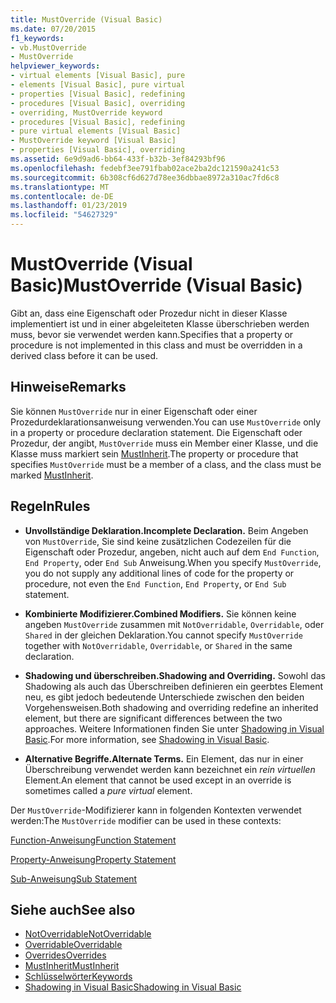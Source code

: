 ```yaml
---
title: MustOverride (Visual Basic)
ms.date: 07/20/2015
f1_keywords:
- vb.MustOverride
- MustOverride
helpviewer_keywords:
- virtual elements [Visual Basic], pure
- elements [Visual Basic], pure virtual
- properties [Visual Basic], redefining
- procedures [Visual Basic], overriding
- overriding, MustOverride keyword
- procedures [Visual Basic], redefining
- pure virtual elements [Visual Basic]
- MustOverride keyword [Visual Basic]
- properties [Visual Basic], overriding
ms.assetid: 6e9d9ad6-bb64-433f-b32b-3ef84293bf96
ms.openlocfilehash: fedebf3ee791fbab02ace2ba2dc121590a241c53
ms.sourcegitcommit: 6b308cf6d627d78ee36dbbae8972a310ac7fd6c8
ms.translationtype: MT
ms.contentlocale: de-DE
ms.lasthandoff: 01/23/2019
ms.locfileid: "54627329"
---
```

# <a name="mustoverride-visual-basic"></a><span data-ttu-id="782cf-102">MustOverride (Visual Basic)</span><span class="sxs-lookup"><span data-stu-id="782cf-102">MustOverride (Visual Basic)</span></span>
<span data-ttu-id="782cf-103">Gibt an, dass eine Eigenschaft oder Prozedur nicht in dieser Klasse implementiert ist und in einer abgeleiteten Klasse überschrieben werden muss, bevor sie verwendet werden kann.</span><span class="sxs-lookup"><span data-stu-id="782cf-103">Specifies that a property or procedure is not implemented in this class and must be overridden in a derived class before it can be used.</span></span>  
  
## <a name="remarks"></a><span data-ttu-id="782cf-104">Hinweise</span><span class="sxs-lookup"><span data-stu-id="782cf-104">Remarks</span></span>  
 <span data-ttu-id="782cf-105">Sie können `MustOverride` nur in einer Eigenschaft oder einer Prozedurdeklarationsanweisung verwenden.</span><span class="sxs-lookup"><span data-stu-id="782cf-105">You can use `MustOverride` only in a property or procedure declaration statement.</span></span> <span data-ttu-id="782cf-106">Die Eigenschaft oder Prozedur, der angibt, `MustOverride` muss ein Member einer Klasse, und die Klasse muss markiert sein [MustInherit](../../../visual-basic/language-reference/modifiers/mustinherit.md).</span><span class="sxs-lookup"><span data-stu-id="782cf-106">The property or procedure that specifies `MustOverride` must be a member of a class, and the class must be marked [MustInherit](../../../visual-basic/language-reference/modifiers/mustinherit.md).</span></span>  
  
## <a name="rules"></a><span data-ttu-id="782cf-107">Regeln</span><span class="sxs-lookup"><span data-stu-id="782cf-107">Rules</span></span>  
  
-   <span data-ttu-id="782cf-108">**Unvollständige Deklaration.**</span><span class="sxs-lookup"><span data-stu-id="782cf-108">**Incomplete Declaration.**</span></span> <span data-ttu-id="782cf-109">Beim Angeben von `MustOverride`, Sie sind keine zusätzlichen Codezeilen für die Eigenschaft oder Prozedur, angeben, nicht auch auf dem `End Function`, `End Property`, oder `End Sub` Anweisung.</span><span class="sxs-lookup"><span data-stu-id="782cf-109">When you specify `MustOverride`, you do not supply any additional lines of code for the property or procedure, not even the `End Function`, `End Property`, or `End Sub` statement.</span></span>  
  
-   <span data-ttu-id="782cf-110">**Kombinierte Modifizierer.**</span><span class="sxs-lookup"><span data-stu-id="782cf-110">**Combined Modifiers.**</span></span> <span data-ttu-id="782cf-111">Sie können keine angeben `MustOverride` zusammen mit `NotOverridable`, `Overridable`, oder `Shared` in der gleichen Deklaration.</span><span class="sxs-lookup"><span data-stu-id="782cf-111">You cannot specify `MustOverride` together with `NotOverridable`, `Overridable`, or `Shared` in the same declaration.</span></span>  
  
-   <span data-ttu-id="782cf-112">**Shadowing und überschreiben.**</span><span class="sxs-lookup"><span data-stu-id="782cf-112">**Shadowing and Overriding.**</span></span> <span data-ttu-id="782cf-113">Sowohl das Shadowing als auch das Überschreiben definieren ein geerbtes Element neu, es gibt jedoch bedeutende Unterschiede zwischen den beiden Vorgehensweisen.</span><span class="sxs-lookup"><span data-stu-id="782cf-113">Both shadowing and overriding redefine an inherited element, but there are significant differences between the two approaches.</span></span> <span data-ttu-id="782cf-114">Weitere Informationen finden Sie unter [Shadowing in Visual Basic](../../../visual-basic/programming-guide/language-features/declared-elements/shadowing.md).</span><span class="sxs-lookup"><span data-stu-id="782cf-114">For more information, see [Shadowing in Visual Basic](../../../visual-basic/programming-guide/language-features/declared-elements/shadowing.md).</span></span>  
  
-   <span data-ttu-id="782cf-115">**Alternative Begriffe.**</span><span class="sxs-lookup"><span data-stu-id="782cf-115">**Alternate Terms.**</span></span> <span data-ttu-id="782cf-116">Ein Element, das nur in einer Überschreibung verwendet werden kann bezeichnet ein *rein virtuellen* Element.</span><span class="sxs-lookup"><span data-stu-id="782cf-116">An element that cannot be used except in an override is sometimes called a *pure virtual* element.</span></span>  
  
 <span data-ttu-id="782cf-117">Der `MustOverride`-Modifizierer kann in folgenden Kontexten verwendet werden:</span><span class="sxs-lookup"><span data-stu-id="782cf-117">The `MustOverride` modifier can be used in these contexts:</span></span>  
  
 [<span data-ttu-id="782cf-118">Function-Anweisung</span><span class="sxs-lookup"><span data-stu-id="782cf-118">Function Statement</span></span>](../../../visual-basic/language-reference/statements/function-statement.md)  
  
 [<span data-ttu-id="782cf-119">Property-Anweisung</span><span class="sxs-lookup"><span data-stu-id="782cf-119">Property Statement</span></span>](../../../visual-basic/language-reference/statements/property-statement.md)  
  
 [<span data-ttu-id="782cf-120">Sub-Anweisung</span><span class="sxs-lookup"><span data-stu-id="782cf-120">Sub Statement</span></span>](../../../visual-basic/language-reference/statements/sub-statement.md)  
  
## <a name="see-also"></a><span data-ttu-id="782cf-121">Siehe auch</span><span class="sxs-lookup"><span data-stu-id="782cf-121">See also</span></span>
- [<span data-ttu-id="782cf-122">NotOverridable</span><span class="sxs-lookup"><span data-stu-id="782cf-122">NotOverridable</span></span>](../../../visual-basic/language-reference/modifiers/notoverridable.md)
- [<span data-ttu-id="782cf-123">Overridable</span><span class="sxs-lookup"><span data-stu-id="782cf-123">Overridable</span></span>](../../../visual-basic/language-reference/modifiers/overridable.md)
- [<span data-ttu-id="782cf-124">Overrides</span><span class="sxs-lookup"><span data-stu-id="782cf-124">Overrides</span></span>](../../../visual-basic/language-reference/modifiers/overrides.md)
- [<span data-ttu-id="782cf-125">MustInherit</span><span class="sxs-lookup"><span data-stu-id="782cf-125">MustInherit</span></span>](../../../visual-basic/language-reference/modifiers/mustinherit.md)
- [<span data-ttu-id="782cf-126">Schlüsselwörter</span><span class="sxs-lookup"><span data-stu-id="782cf-126">Keywords</span></span>](../../../visual-basic/language-reference/keywords/index.md)
- [<span data-ttu-id="782cf-127">Shadowing in Visual Basic</span><span class="sxs-lookup"><span data-stu-id="782cf-127">Shadowing in Visual Basic</span></span>](../../../visual-basic/programming-guide/language-features/declared-elements/shadowing.md)
